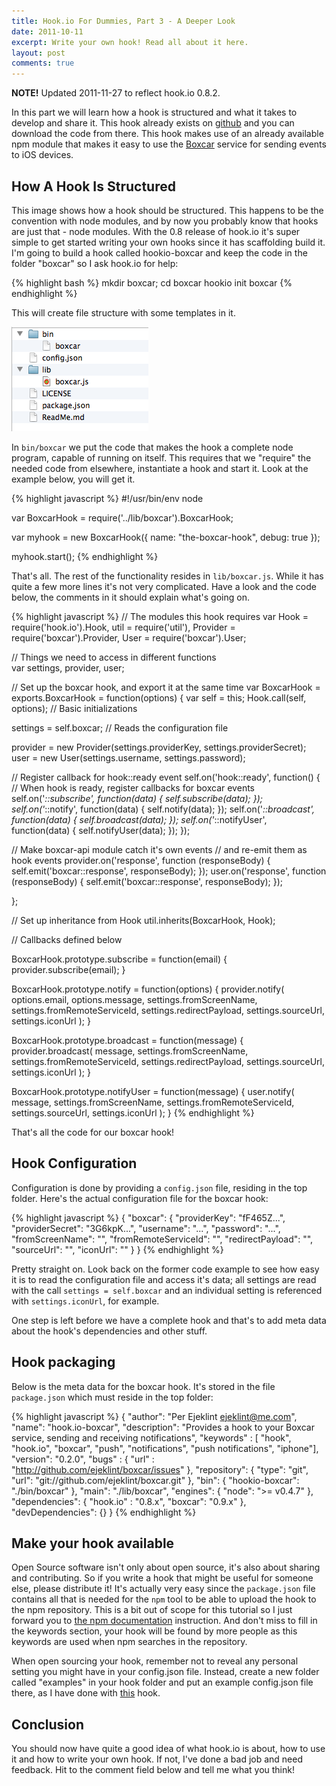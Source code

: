 ```yaml
---
title: Hook.io For Dummies, Part 3 - A Deeper Look
date: 2011-10-11
excerpt: Write your own hook! Read all about it here.
layout: post
comments: true
---
```


**NOTE!** Updated 2011-11-27 to reflect hook.io 0.8.2.

In this part we will learn how a hook is structured and what it takes to develop and share it. This hook already exists on [github][boxcar] and you can download the code from there. This hook makes use of an already available npm module that makes it easy to use the [Boxcar][boxcar] service for sending events to iOS devices.

## How A Hook Is Structured

This image shows how a hook should be structured. This happens to be the convention with node modules, and by now you probably know that hooks are just that - node modules. With the 0.8 release of hook.io it's super simple to get started writing your own hooks since it has scaffolding build it. I'm going to build a hook called hookio-boxcar and keep the code in the folder "boxcar" so I ask hook.io for help:

{% highlight bash %}
    mkdir boxcar; cd boxcar
    hookio init boxcar
{% endhighlight %}

This will create file structure with some templates in it. 

![Monolith](/images/structure.png "Structure of a hook")

In `bin/boxcar` we put the code that makes the hook a complete node program, capable of running on itself. This requires that we "require" the needed code from elsewhere, instantiate a hook and start it. Look at the example below, you will get it.

{% highlight javascript %}
#!/usr/bin/env node

var BoxcarHook = require('../lib/boxcar').BoxcarHook;

var myhook = new BoxcarHook({
    name: "the-boxcar-hook",
    debug: true
});

myhook.start();
{% endhighlight %}

That's all. The rest of the functionality resides in `lib/boxcar.js`. While it has quite a few more lines it's not very complicated. Have a look and the code below, the comments in it should explain what's going on.

{% highlight javascript %}
// The modules this hook requires
var Hook = require('hook.io').Hook,
    util = require('util'),
    Provider = require('boxcar').Provider,
    User = require('boxcar').User;

// Things we need to access in different functions   
var settings, provider, user;

// Set up the boxcar hook, and export it at the same time
var BoxcarHook = exports.BoxcarHook = function(options) {
  var self = this;
  Hook.call(self, options); // Basic initializations

  settings = self.boxcar; // Reads the configuration file

  provider = new Provider(settings.providerKey,
    settings.providerSecret);
  user = new User(settings.username,
    settings.password);

  // Register callback for hook::ready event
  self.on('hook::ready', function() {
    // When hook is ready, register callbacks for boxcar events
    self.on('*::subscribe', function(data) {
      self.subscribe(data);
    });
    self.on('*::notify', function(data) {
      self.notify(data);
    });
    self.on('*::broadcast', function(data) {
      self.broadcast(data);
    });
    self.on('*::notifyUser', function(data) {
      self.notifyUser(data);
    });
  });
  
  // Make boxcar-api module catch it's own events
  // and re-emit them as hook events
  provider.on('response', function (responseBody) {
    self.emit('boxcar::response', responseBody);
  });
  user.on('response', function (responseBody) {
    self.emit('boxcar::response', responseBody);
  });
  
};

// Set up inheritance from Hook
util.inherits(BoxcarHook, Hook);

// Callbacks defined below

BoxcarHook.prototype.subscribe = function(email) {
  provider.subscribe(email);
}

BoxcarHook.prototype.notify = function(options) {
  provider.notify(
    options.email,
    options.message,
    settings.fromScreenName,
    settings.fromRemoteServiceId,
    settings.redirectPayload,
    settings.sourceUrl,
    settings.iconUrl
  );
}

BoxcarHook.prototype.broadcast = function(message) {
  provider.broadcast(
    message,
    settings.fromScreenName,
    settings.fromRemoteServiceId,
    settings.redirectPayload,
    settings.sourceUrl,
    settings.iconUrl
  );
}

BoxcarHook.prototype.notifyUser = function(message) {
  user.notify(
    message,
    settings.fromScreenName,
    settings.fromRemoteServiceId,
    settings.sourceUrl,
    settings.iconUrl
  );
}
{% endhighlight %}

That's all the code for our boxcar hook! 

## Hook Configuration

Configuration is done by providing a `config.json` file, residing in the top folder.  Here's the actual configuration file for the boxcar hook:

{% highlight javascript %}
{
  "boxcar": {
    "providerKey": "fF465Z...",
    "providerSecret": "3G6kpK...",
    "username": "...",
    "password": "...",
    "fromScreenName": "",
    "fromRemoteServiceId": "",
    "redirectPayload": "",
    "sourceUrl": "",
    "iconUrl": ""
  }
}
{% endhighlight %}

Pretty straight on. Look back on the former code example to see how easy it is to read the configuration file and access it's data; all settings are read with the call `settings = self.boxcar` and an individual setting is referenced with `settings.iconUrl`, for example.

One step is left before we have a complete hook and that's to add meta data about the hook's dependencies and other stuff.

## Hook packaging

Below is the meta data for the boxcar hook. It's stored in the file `package.json` which must reside in the top folder:

{% highlight javascript %}
{
  "author": "Per Ejeklint <ejeklint@me.com>",
  "name": "hook.io-boxcar",
  "description": "Provides a hook to your Boxcar service,
     sending and receiving notifications",
  "keywords" : [ "hook", "hook.io", "boxcar", "push",
    "notifications", "push notifications", "iphone"],
  "version": "0.2.0",
  "bugs" : { "url" : "http://github.com/ejeklint/boxcar/issues" },
  "repository": {
    "type": "git",
    "url": "git://github.com/ejeklint/boxcar.git"
  },
  "bin": {
     "hookio-boxcar": "./bin/boxcar"
   },
  "main": "./lib/boxcar",
  "engines": {
    "node": ">= v0.4.7"
  },
  "dependencies": {
    "hook.io" : "0.8.x",
    "boxcar": "0.9.x"
  },
  "devDependencies": {}
}
{% endhighlight %}

## Make your hook available

Open Source software isn't only about open source, it's also about sharing and contributing. So if you write a hook that might be useful for someone else, please distribute it! It's actually very easy since the `package.json` file contains all that is needed for the `npm` tool to be able to upload the hook to the npm repository. This is a bit out of scope for this tutorial so I just forward you to [the npm documentation][npm] instruction. And don't miss to fill in the keywords section, your hook will be found by more people as this keywords are used when npm searches in the repository.

When open sourcing your hook, remember not to reveal any personal setting you might have in your config.json file. Instead, create a new folder called "examples" in your hook folder and put an example config.json file there, as I have done with [this][boxcar] hook.

## Conclusion

You should now have quite a good idea of what hook.io is about, how to use it and how to write your own hook. If not, I've done a bad job and need feedback. Hit to the comment field below and tell me what you think!

[boxcar]: https://github.com/ejeklint/hook.io-boxcar "The Boxcar hook"
[npm]: http://npmjs.org/doc/developers.html "npm for developers"